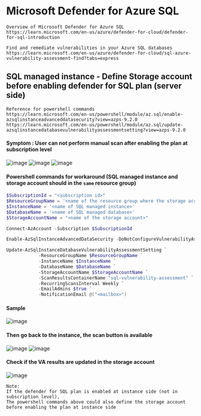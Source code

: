 # Microsoft Defender for Azure SQL
```
Overview of Microsoft Defender for Azure SQL
https://learn.microsoft.com/en-us/azure/defender-for-cloud/defender-for-sql-introduction

Find and remediate vulnerabilities in your Azure SQL databases
https://learn.microsoft.com/en-us/azure/defender-for-cloud/sql-azure-vulnerability-assessment-find?tabs=express
```
## SQL managed instance - Define Storage account before enabling defender for SQL plan (server side) 

```
Reference for powershell commands
https://learn.microsoft.com/en-us/powershell/module/az.sql/enable-azsqlinstanceadvanceddatasecurity?view=azps-9.2.0
https://learn.microsoft.com/en-us/powershell/module/az.sql/update-azsqlinstancedatabasevulnerabilityassessmentsetting?view=azps-9.2.0
```
#### Symptom : User can not perform manual scan after enabling the plan at subscription level
![image](https://user-images.githubusercontent.com/96930989/210368162-e3c1e76a-74a8-4aa7-b223-67d83a639502.png)
![image](https://user-images.githubusercontent.com/96930989/210368172-241a74de-d04f-4dec-a175-3b9c559cacb3.png)
![image](https://user-images.githubusercontent.com/96930989/210368184-cbf9c2db-d944-4154-a269-4c8303e40c3f.png)

#### Powershell commands for workaround (SQL managed instance and storage account should in the `same` resource group)
```powershell
$SubscriptionId = "<subscription id>"
$ResourceGroupName = '<name of the resource group where the storage account locates>'
$InstanceName = '<name of SQL managed instance>'
$DatabaseName = '<name of SQL managed database>'
$StorageAccountName = "<name of the storage account>"
```

```powershell
Connect-AzAccount -Subscription $SubscriptionId
```

```powershell
Enable-AzSqlInstanceAdvancedDataSecurity -DoNotConfigureVulnerabilityAssessment -ResourceGroupName $ResourceGroupName -InstanceName $InstanceName
```

```powershell
Update-AzSqlInstanceDatabaseVulnerabilityAssessmentSetting `
            -ResourceGroupName $ResourceGroupName `
            -InstanceName $InstanceName `
            -DatabaseName $DatabaseName `
            -StorageAccountName $StorageAccountName `
            -ScanResultsContainerName "sql-vulnerability-assessment" `
            -RecurringScansInterval Weekly `
            -EmailAdmins $true `
            -NotificationEmail @("<mailbox>")
```

#### Sample
![image](https://user-images.githubusercontent.com/96930989/210369235-d5bf1e54-9c16-4aea-9083-24e34cea65f6.png)

#### Then go back to the instance, the scan button is available
![image](https://user-images.githubusercontent.com/96930989/210369316-d3b4f51b-2e3d-4d14-a87c-8fcbd706a14f.png)
![image](https://user-images.githubusercontent.com/96930989/210369376-da860f3b-5ec2-4145-a0c8-47c1280749a0.png)

#### Check if the VA results are updated in the storage account
![image](https://user-images.githubusercontent.com/96930989/210369397-91ebc999-4ae7-4eaa-bf3f-966cfb7ca4a4.png)

```
Note:
If the defender for SQL plan is enabled at instance side (not in subscription level),
The powershell commands above could also define the storage account before enabling the plan at instance side
```
